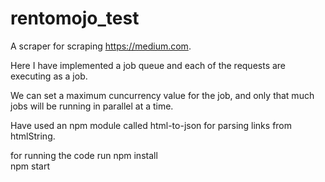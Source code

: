 # rentomojo_test
A scraper for scraping https://medium.com.


Here I have implemented a job queue and each of the requests are executing as a job.

We can set a maximum cuncurrency value for the job, and only that much jobs will be running in parallel at a time.


Have used an npm module called html-to-json for parsing links from htmlString.

for running the code 
    run npm install  
    npm start
